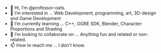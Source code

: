 - 👋 Hi, I’m @professor-oats.
- 👀 I’m interested in ... Web Development, programming, art, 3D-design and Game Development
- 🌱 I’m currently learning ... C++, OGRE SDK, Blender, Character: Proportions and Shading
- 💞️ I’m looking to collaborate on ... Anything fun and related or non-related.
- 📫 How to reach me ... I don't know.

<!---
professor-oats/professor-oats is a ✨ special ✨ repository because its `README.md` (this file) appears on your GitHub profile.
You can click the Preview link to take a look at your changes.
--->
